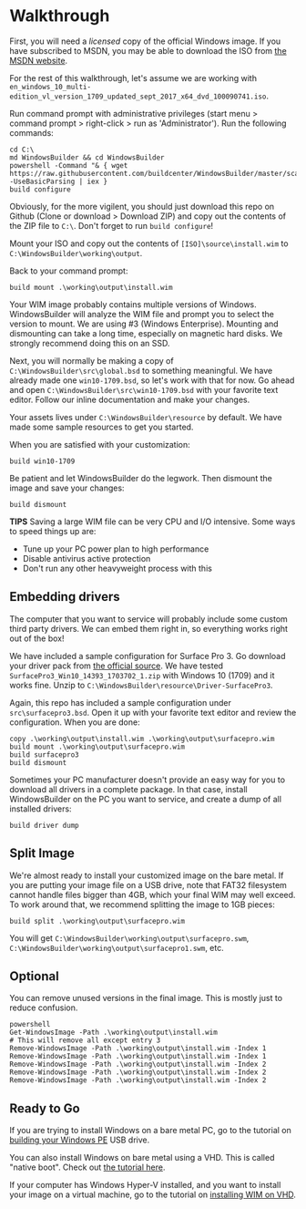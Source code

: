 Walkthrough
===========
First, you will need a *licensed* copy of the official Windows image. If you have subscribed to MSDN, you may be able to download the ISO 
from [the MSDN website](https://msdn.microsoft.com).

For the rest of this walkthrough, let's assume we are working with `en_windows_10_multi-edition_vl_version_1709_updated_sept_2017_x64_dvd_100090741.iso`.

Run command prompt with administrative privileges (start menu > command prompt > right-click > run as 'Administrator'). Run the following commands:

```batchfile
cd C:\
md WindowsBuilder && cd WindowsBuilder
powershell -Command "& { wget https://raw.githubusercontent.com/buildcenter/WindowsBuilder/master/scaffold.ps1 -UseBasicParsing | iex }
build configure
```

Obviously, for the more vigilent, you should just download this repo on Github (Clone or download > Download ZIP) and copy 
out the contents of the ZIP file to `C:\`. Don't forget to run `build configure`!

Mount your ISO and copy out the contents of `[ISO]\source\install.wim` to `C:\WindowsBuilder\working\output`.

Back to your command prompt:

```batchfile
build mount .\working\output\install.wim
```

Your WIM image probably contains multiple versions of Windows. WindowsBuilder will analyze the WIM file and prompt you to select the version to mount. We 
are using #3 (Windows Enterprise). Mounting and dismounting can take a long time, especially on magnetic hard disks. We strongly recommend doing this on an 
SSD.

Next, you will normally be making a copy of `C:\WindowsBuilder\src\global.bsd` to something meaningful. We have already made one `win10-1709.bsd`, so 
let's work with that for now. Go ahead and open `C:\WindowsBuilder\src\win10-1709.bsd` with your favorite text editor. Follow our inline documentation 
and make your changes.

Your assets lives under `C:\WindowsBuilder\resource` by default. We have made some sample resources to get you started.

When you are satisfied with your customization:

```batchfile
build win10-1709
```

Be patient and let WindowsBuilder do the legwork. Then dismount the image and save your changes:

```batchfile
build dismount
```

**TIPS** Saving a large WIM file can be very CPU and I/O intensive. Some ways to speed things up are:

- Tune up your PC power plan to high performance
- Disable antivirus active protection
- Don't run any other heavyweight process with this


Embedding drivers
-----------------
The computer that you want to service will probably include some custom third party drivers. We can embed them right in, so everything 
works right out of the box! 

We have included a sample configuration for Surface Pro 3. Go download your driver pack from [the official source](https://www.microsoft.com/en-us/download/details.aspx?id=38826). We 
have tested `SurfacePro3_Win10_14393_1703702_1.zip` with Windows 10 (1709) and it works fine. Unzip to `C:\WindowsBuilder\resource\Driver-SurfacePro3`.

Again, this repo has included a sample configuration under `src\surfacepro3.bsd`. Open it up with your favorite text editor and review the configuration. When you 
are done:

```batchfile
copy .\working\output\install.wim .\working\output\surfacepro.wim
build mount .\working\output\surfacepro.wim
build surfacepro3
build dismount
```

Sometimes your PC manufacturer doesn't provide an easy way for you to download all drivers in a complete package. In that case, install WindowsBuilder on the PC you want to service, and 
create a dump of all installed drivers:

```batchfile
build driver dump
```


Split Image
-----------
We're almost ready to install your customized image on the bare metal. If you are putting your image file on a USB drive, note that FAT32 filesystem cannot handle files bigger than 
4GB, which your final WIM may well exceed. To work around that, we recommend splitting the image to 1GB pieces:

```batchfile
build split .\working\output\surfacepro.wim
```

You will get `C:\WindowsBuilder\working\output\surfacepro.swm`, `C:\WindowsBuilder\working\output\surfacepro1.swm`, etc.


Optional
--------
You can remove unused versions in the final image. This is mostly just to reduce confusion.

```batchfile
powershell
Get-WindowsImage -Path .\working\output\install.wim
# This will remove all except entry 3
Remove-WindowsImage -Path .\working\output\install.wim -Index 1
Remove-WindowsImage -Path .\working\output\install.wim -Index 1
Remove-WindowsImage -Path .\working\output\install.wim -Index 2
Remove-WindowsImage -Path .\working\output\install.wim -Index 2
Remove-WindowsImage -Path .\working\output\install.wim -Index 2
```


Ready to Go
-----------
If you are trying to install Windows on a bare metal PC, go to the tutorial on [building your Windows PE](./walkthrough-winpe.md) USB drive.

You can also install Windows on bare metal using a VHD. This is called "native boot". Check out [the tutorial here](./walkthrough-nativeboot.md).

If your computer has Windows Hyper-V installed, and you want to install your image on a virtual machine, go to the 
tutorial on [installing WIM on VHD](./walkthrough-vm.md).
